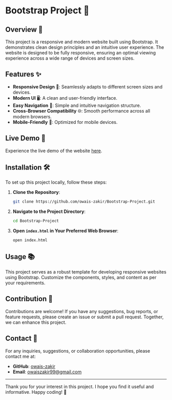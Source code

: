 # Bootstrap Project 🚀

## Overview 📄

This project is a responsive and modern website built using Bootstrap. It demonstrates clean design principles and an intuitive user experience. The website is designed to be fully responsive, ensuring an optimal viewing experience across a wide range of devices and screen sizes.

## Features ✨

- **Responsive Design** 📱: Seamlessly adapts to different screen sizes and devices.
- **Modern UI** 🖥️: A clean and user-friendly interface.
- **Easy Navigation** 🧭: Simple and intuitive navigation structure.
- **Cross-Browser Compatibility** 🌐: Smooth performance across all modern browsers.
- **Mobile-Friendly** 📲: Optimized for mobile devices.

## Live Demo 🌟

Experience the live demo of the website [here](https://owais-zakir.github.io/Bootstrap-Project/).

## Installation 🛠️

To set up this project locally, follow these steps:

1. **Clone the Repository**:

    ```bash
    git clone https://github.com/owais-zakir/Bootstrap-Project.git
    ```

2. **Navigate to the Project Directory**:

    ```bash
    cd Bootstrap-Project
    ```

3. **Open `index.html` in Your Preferred Web Browser**:

    ```bash
    open index.html
    ```

## Usage 📚

This project serves as a robust template for developing responsive websites using Bootstrap. Customize the components, styles, and content as per your requirements.

## Contribution 🤝

Contributions are welcome! If you have any suggestions, bug reports, or feature requests, please create an issue or submit a pull request. Together, we can enhance this project.

## Contact 📧

For any inquiries, suggestions, or collaboration opportunities, please contact me at:

- **GitHub**: [owais-zakir](https://github.com/owais-zakir)
- **Email**: [owaiszakir99@gmail.com](mailto:owaiszakir99@gmail.com)

---

Thank you for your interest in this project. I hope you find it useful and informative. Happy coding! 🎉
